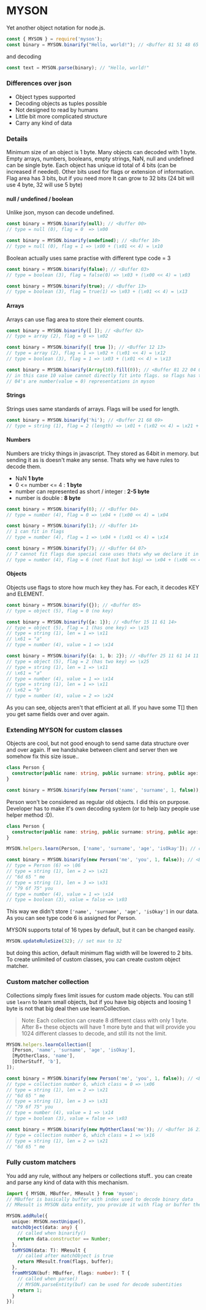 MYSON
=======================

Yet another object notation for node.js. 

```ts
const { MYSON } = require('myson');
const binary = MYSON.binarify("Hello, world!"); // <Buffer 81 51 48 65 6c 6c 6f 2c 20 77 6f 72 6c 64 21>
```

and decoding

```ts
const text = MYSON.parse(binary); // "Hello, world!"
```

### Differences over json

* Object types supported
* Decoding objects as tuples possible
* Not designed to read by humans
* Little bit more complicated structure
* Carry any kind of data

### Details

Minimum size of an object is 1 byte. Many objects can decoded with 1 byte. Empty arrays, numbers, booleans, empty strings, NaN, null and undefined can be single byte. Each object has unique id total of 4 bits (can be increased if needed). Other bits used for flags or extension of information. Flag area has 3 bits, but if you need more It can grow to 32 bits (24 bit will use 4 byte, 32 will use 5 byte)

#### null / undefined / boolean

Unlike json, myson can decode undefined. 

```ts
const binary = MYSON.binarify(null); // <Buffer 00>
// type = null (0), flag = 0  => \x00
```

```ts
const binary = MYSON.binarify(undefined); // <Buffer 10>
// type = null (0), flag = 1 => \x00 + (\x01 << 4) = \x10
```

Boolean actually uses same practise with different type code = 3

```ts
const binary = MYSON.binarify(false); // <Buffer 03>
// type = boolean (3), flag = false(0) => \x03 + (\x00 << 4) = \x03
```

```ts
const binary = MYSON.binarify(true); // <Buffer 13>
// type = boolean (3), flag = true(1) => \x03 + (\x01 << 4) = \x13
```


#### Arrays

Arrays can use flag area to store their element counts. 

```ts
const binary = MYSON.binarify([ ]); // <Buffer 02>
// type = array (2), flag = 0 => \x02
```

```ts
const binary = MYSON.binarify([ true ]); // <Buffer 12 13>
// type = array (2), flag = 1 => \x02 + (\x01 << 4) = \x12
// type = boolean (3), flag = 1 => \x03 + (\x01 << 4) = \x13
```

```ts
const binary = MYSON.binarify(Array(10).fill(0)); // <Buffer 81 22 04 04 04 04 04 04 04 04 04 04>
// in this case 10 value cannot directly fit into flags. so flags has to extend is self, <81 22> simply says this is an array and it has 10 elemets in it
// 04's are number(value = 0) representations in myson
```

#### Strings

Strings uses same standards of arrays. Flags will be used for length.


```ts
const binary = MYSON.binarify('hi'); // <Buffer 21 68 69>
// type = string (1), flag = 2 (length) => \x01 + (\x02 << 4) = \x21 + 'hi'
```

#### Numbers

Numbers are tricky things in javascript. They stored as 64bit in memory. but sending it as is doesn't make any sense. Thats why we have rules to decode them.

* NaN **1 byte**
* 0 <= number <= 4 : **1 byte**
* number can represented as short / integer : **2-5 byte**
* number is double : **8 byte**

```ts
const binary = MYSON.binarify(0); // <Buffer 04>
// type = number (4), flag = 0 => \x04 + (\x00 << 4) = \x04
```

```ts
const binary = MYSON.binarify(1); // <Buffer 14>
// 1 can fit in flags
// type = number (4), flag = 1 => \x04 + (\x01 << 4) = \x14
```

```ts
const binary = MYSON.binarify(7); // <Buffer 64 07>
// 7 cannot fit flags due special case uses thats why we declare it in second byte
// type = number (4), flag = 6 (not float but big) => \x04 + (\x06 << 4) = \x64 + \x07 (our number)
```

#### Objects

Objects use flags to store how much key they has. For each, it decodes KEY and ELEMENT.

```ts
const binary = MYSON.binarify({}); // <Buffer 05>
// type = object (5), flag = 0 (no key)
```

```ts
const binary = MYSON.binarify({a: 1}); // <Buffer 15 11 61 14>
// type = object (5), flag = 1 (has one key) => \x15
// type = string (1), len = 1 => \x11
// \x61 = "a"
// type = number (4), value = 1 => \x14
```

```ts
const binary = MYSON.binarify({a: 1, b: 2}); // <Buffer 25 11 61 14 11 62 24>
// type = object (5), flag = 2 (has two key) => \x25
// type = string (1), len = 1 => \x11
// \x61 = "a"
// type = number (4), value = 1 => \x14
// type = string (1), len = 1 => \x11
// \x62 = "b"
// type = number (4), value = 2 => \x24
```

As you can see, objects aren't that efficient at all. If you have some T[] then you get same fields over and over again.

### Extending MYSON for custom classes

Objects are cool, but not good enough to send same data structure over and over again. If we handshake between client and server then we somehow fix this size issue..

```ts
class Person {
  constructor(public name: string, public surname: string, public age: number, public isOkay: boolean) {}
}

const binary = MYSON.binarify(new Person('name', 'surname', 1, false)); // throws Unsupported type
```

Person won't be considered as regular old objects. I did this on purpose. Developer has to make it's own decoding system (or to help lazy people use helper method :D).

```ts
class Person {
  constructor(public name: string, public surname: string, public age: number, public isOkay: boolean) {}
}

MYSON.helpers.learn(Person, ['name', 'surname', 'age', 'isOkay']); // calling this once is enough

const binary = MYSON.binarify(new Person('me', 'you', 1, false)); // <Buffer 06 21 6d 65 31 79 6f 75 14 03>
// type = Person (6) => \06
// type = string (1), len = 2 => \x21
// "6d 65 " me
// type = string (1), len = 3 => \x31
// "79 6f 75" you
// type = number (4), value = 1 => \x14
// type = boolean (3), value = false => \x03
```

This way we didn't store `['name', 'surname', 'age', 'isOkay']` in our data. As you can see type code 6 is assigned for Person. 

MYSON supports total of 16 types by default, but it can be changed easily.

```ts
MYSON.updateRuleSize(32); // set max to 32
```

but doing this action, default minimum flag width will be lowered to 2 bits. To create unlimited of custom classes, you can create custom object matcher.

### Custom matcher collection

Collections simply fixes limit issues for custom made objects. You can still use `learn` to learn small objects, but if you have big objects and loosing 1 byte is not that big deal then use learnCollection. 

> Note: Each collection can create 8 different class with only 1 byte. After 8+ these objects will have 1 more byte and that will provide you 1024 different classes to decode, and still its not the limit. 

```ts
MYSON.helpers.learnCollection([
  [Person, 'name', 'surname', 'age', 'isOkay'],
  [MyOtherClass, 'name'],
  [OtherStuff, 'b'],
]);
```

```ts
const binary = MYSON.binarify(new Person('me', 'you', 1, false)); // <Buffer 06 21 6d 65 31 79 6f 75 14 03>
// type = collection number 6, which class = 0 => \x06
// type = string (1), len = 2 => \x21
// "6d 65 " me
// type = string (1), len = 3 => \x31
// "79 6f 75" you
// type = number (4), value = 1 => \x14
// type = boolean (3), value = false => \x03

const binary = MYSON.binarify(new MyOtherClass('me')); // <Buffer 16 21 6d 65>
// type = collection number 6, which class = 1 => \x16
// type = string (1), len = 2 => \x21
// "6d 65 " me
```

### Fully custom matchers

You add any rule, without any helpers or collections stuff.. you can create and parse any kind of data with this mechanism.

```ts
import { MYSON, MBuffer, MResult } from 'myson';
// MBuffer is basically buffer with index used to decode binary data
// MResult is MYSON data entity, you provide it with flag or buffer then MYSON will call instances finish method with rule instance

MYSON.addRule({
  unique: MYSON.nextUnique(),
  matchObject(data: any) {
    // called when binarify()
    return data.constructor == Number;
  },
  toMYSON(data: T): MResult {
    // called after matchObject is true
    return MResult.from(flags, buffer);
  },
  fromMYSON(buf: MBuffer, flags: number): T {
    // called when parse()
    // MYSON.parseEntity(buf) can be used for decode subentities
    return 1;
  }
});
```

